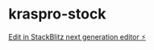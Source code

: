 # kraspro-stock

[Edit in StackBlitz next generation editor ⚡️](https://stackblitz.com/~/github.com/Nnabiev3/kraspro-stock)